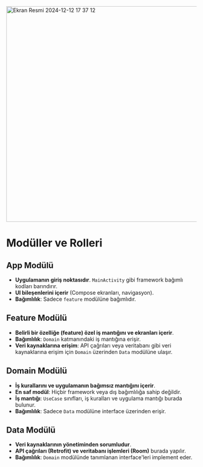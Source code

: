 <img width="571" alt="Ekran Resmi 2024-12-12 17 37 12" src="https://github.com/user-attachments/assets/b86e7362-5625-4de8-806a-1baa1e9a7df9" />

# Modüller ve Rolleri

## **App Modülü**
- **Uygulamanın giriş noktasıdır**. `MainActivity` gibi framework bağımlı kodları barındırır.
- **UI bileşenlerini içerir** (Compose ekranları, navigasyon).
- **Bağımlılık**: Sadece `feature` modülüne bağımlıdır.

## **Feature Modülü**
- **Belirli bir özelliğe (feature) özel iş mantığını ve ekranları içerir**.
- **Bağımlılık**: `Domain` katmanındaki iş mantığına erişir.
- **Veri kaynaklarına erişim**: API çağrıları veya veritabanı gibi veri kaynaklarına erişim için `Domain` üzerinden `Data` modülüne ulaşır.

## **Domain Modülü**
- **İş kurallarını ve uygulamanın bağımsız mantığını içerir**.
- **En saf modül**: Hiçbir framework veya dış bağımlılığa sahip değildir.
- **İş mantığı**: `UseCase` sınıfları, iş kuralları ve uygulama mantığı burada bulunur.
- **Bağımlılık**: Sadece `Data` modülüne interface üzerinden erişir.

## **Data Modülü**
- **Veri kaynaklarının yönetiminden sorumludur**.
- **API çağrıları (Retrofit) ve veritabanı işlemleri (Room)** burada yapılır.
- **Bağımlılık**: `Domain` modülünde tanımlanan interface'leri implement eder.

